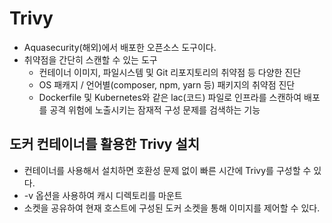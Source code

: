 # Trivy
 - Aquasecurity(해외)에서 배포한 오픈소스 도구이다.
 - 취약점을 간단히 스캔할 수 있는 도구
   - 컨테이너 이미지, 파일시스템 및 Git 리포지토리의 취약점 등 다양한 진단
   - OS 패캐지 / 언어별(composer, npm, yarn 등) 패키지의 취약점 진단
   - Dockerfile 및 Kubernetes와 같은 lac(코드) 파일로 인프라를 스캔하여 배포를 공격 위험에 노출시키는 잠재적 구성 문제를 검색하는 기능

## 도커 컨테이너를 활용한 Trivy 설치
  - 컨테이너를 사용해서 설치하면 호환성 문제 없이 빠른 시간에 Trivy를 구성할 수 있다.
  - -v 옵션을 사용하여 캐시 디렉토리를 마운트 
  - 소켓을 공유하여 현재 호스트에 구성된 도커 소켓을 통해 이미지를 제어할 수 있다.
  
